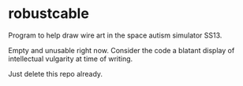 robustcable
===========

Program to help draw wire art in the space autism simulator SS13.

Empty and unusable right now. Consider the code a blatant display of intellectual vulgarity at time of writing.

Just delete this repo already.
